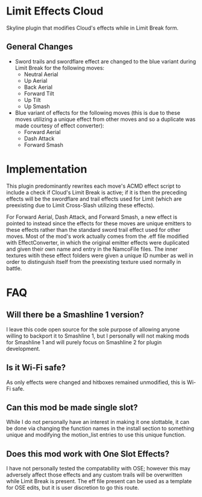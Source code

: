 # Limit Effects Cloud
Skyline plugin that modifies Cloud's effects while in Limit Break form.

## General Changes
* Sword trails and swordflare effect are changed to the blue variant during Limit Break for the following moves:
  * Neutral Aerial
  * Up Aerial
  * Back Aerial
  * Forward Tilt
  * Up Tilt
  * Up Smash
* Blue variant of effects for the following moves (this is due to these moves utilizing a unique effect from other moves and so a duplicate was made courtesy of effect converter):
  * Forward Aerial
  * Dash Attack
  * Forward Smash

# Implementation
This plugin predominantly rewrites each move's ACMD effect script to include a check if Cloud's Limit Break is active; if it is then the preceding effects will be the swordflare and trail effects used for Limit (which are preexisting due to Limit Cross-Slash utilizing these effects).

For Forward Aerial, Dash Attack, and Forward Smash, a new effect is pointed to instead since the effects for these moves are unique emitters to these effects rather than the standard sword trail effect used for other moves. Most of the mod's work actually comes from the .eff file modified with EffectConverter, in which the original emitter effects were duplicated and given their own name and entry in the NamcoFile files. The inner textures witih these effect folders were given a unique ID number as well in order to distinguish itself from the preexisting texture used normally in battle.

# FAQ
## Will there be a Smashline 1 version?
I leave this code open source for the sole purpose of allowing anyone willing to backport it to Smashline 1, but I personally will not making mods for Smashline 1 and will purely focus on Smashline 2 for plugin development.

## Is it Wi-Fi safe?
As only effects were changed and hitboxes remained unmodified, this is Wi-Fi safe.

## Can this mod be made single slot?
While I do not personally have an interest in making it one slottable, it can be done via changing the function names in the install section to something unique and modifying the motion_list entries to use this unique function.

## Does this mod work with One Slot Effects?
I have not personally tested the compatability with OSE; however this may adversely affect those effects and any custom trails will be overwritten while Limit Break is present. The eff file present can be used as a template for OSE edits, but it is user discretion to go this route.